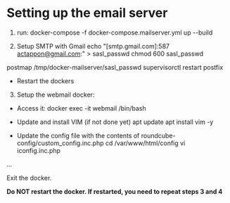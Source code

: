 # Setting up the email server

1) run:
docker-compose -f docker-compose.mailserver.yml up --build


2) Setup SMTP with Gmail
echo "[smtp.gmail.com]:587 actappon@gmail.com:<APP PASSWORD>" > sasl_passwd
chmod 600 sasl_passwd

postmap /tmp/docker-mailserver/sasl_passwd
supervisorctl restart postfix

- Restart the dockers


3) Setup the webmail docker:

- Access it:
docker exec -it webmail /bin/bash

- Update and install VIM (if not done yet)
apt update
apt install vim -y

- Update the config file with the contents of roundcube-config/custom_config.inc.php
cd /var/www/html/config
vi iconfig.inc.php

...

Exit the docker.

**Do NOT restart the docker. If restarted, you need to repeat steps 3 and 4**

